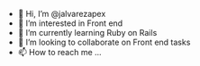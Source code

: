 - 👋 Hi, I’m @jalvarezapex
- 👀 I’m interested in Front end
- 🌱 I’m currently learning Ruby on Rails
- 💞️ I’m looking to collaborate on Front end tasks
- 📫 How to reach me ...

<!---
jalvarezapex/jalvarezapex is a ✨ special ✨ repository because its `README.md` (this file) appears on your GitHub profile.
You can click the Preview link to take a look at your changes.
--->
